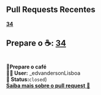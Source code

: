 ## Pull Requests Recentes
**[34](https://github.com/edvandersonLisboa/TesteWorkflow/pull/34)**<br>
## Prepare o ☕: **[34](https://github.com/edvandersonLisboa/TesteWorkflow/pull/34)**
<br>**📝Prepare o café**<br>**🙎‍♂️ User:**  _edvandersonLisboa<br> **📌 Status:**`closed`)<br> [**Saiba mais sobre o pull request** 📄](https://github.com/edvandersonLisboa/TesteWorkflowPublic/issues/40)
##


